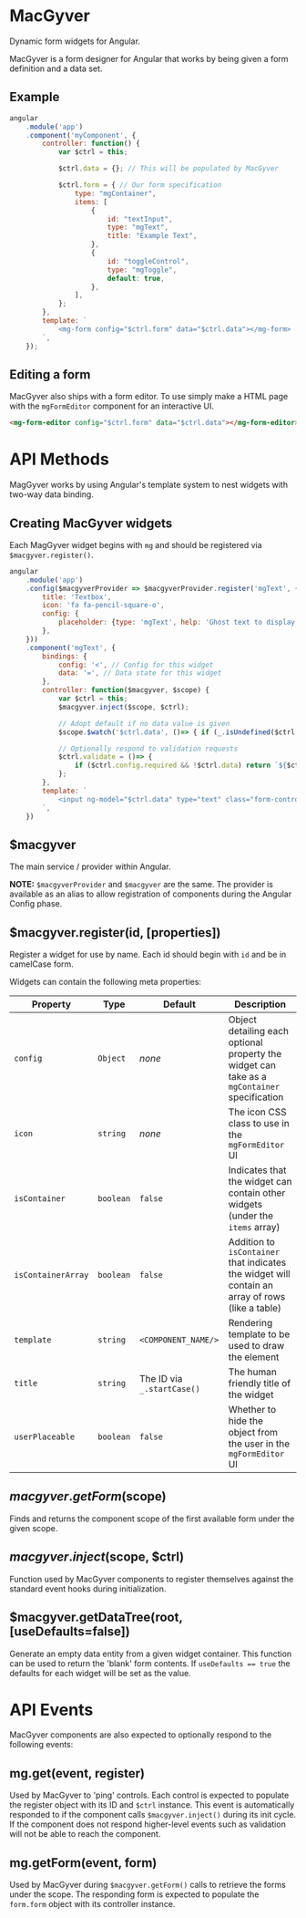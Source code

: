 MacGyver
========
Dynamic form widgets for Angular.

MacGyver is a form designer for Angular that works by being given a form definition and a data set.


Example
-------
```javascript
angular
	.module('app')
	.component('myComponent', {
		controller: function() {
			var $ctrl = this;

			$ctrl.data = {}; // This will be populated by MacGyver

			$ctrl.form = { // Our form specification
				type: "mgContainer",
				items: [
					{
						id: "textInput",
						type: "mgText",
						title: "Example Text",
					},
					{
						id: "toggleControl",
						type: "mgToggle",
						default: true,
					},
				],
			};
		},
		template: `
			<mg-form config="$ctrl.form" data="$ctrl.data"></mg-form>
		`,
	});
```

Editing a form
--------------
MacGyver also ships with a form editor. To use simply make a HTML page with the `mgFormEditor` component for an interactive UI.

```html
<mg-form-editor config="$ctrl.form" data="$ctrl.data"></mg-form-editor>
```



API Methods
===========
MagGyver works by using Angular's template system to nest widgets with two-way data binding.


Creating MacGyver widgets
-------------------------
Each MagGyver widget begins with `mg` and should be registered via `$macgyver.register()`.

```javascript
angular
	.module('app')
	.config($macgyverProvider => $macgyverProvider.register('mgText', {
		title: 'Textbox',
		icon: 'fa fa-pencil-square-o',
		config: {
			placeholder: {type: 'mgText', help: 'Ghost text to display when the textbox has no value'},
		},
	}))
	.component('mgText', {
		bindings: {
			config: '<', // Config for this widget
			data: '=', // Data state for this widget
		},
		controller: function($macgyver, $scope) {
			var $ctrl = this;
			$macgyver.inject($scope, $ctrl);

			// Adopt default if no data value is given
			$scope.$watch('$ctrl.data', ()=> { if (_.isUndefined($ctrl.data) && _.has($ctrl, 'config.default')) $ctrl.data = $ctrl.config.default });

			// Optionally respond to validation requests
			$ctrl.validate = ()=> {
				if ($ctrl.config.required && !$ctrl.data) return `${$ctrl.config.title} is required`;
			};
		},
		template: `
			<input ng-model="$ctrl.data" type="text" class="form-control" placeholder="{{$ctrl.config.placeholder}}"/>
		`,
	})
```


$macgyver
---------
The main service / provider within Angular.

**NOTE:** `$macgyverProvider` and `$macgyver` are the same. The provider is available as an alias to allow registration of components during the Angular Config phase.


$macgyver.register(id, [properties])
------------------------------------
Register a widget for use by name. Each id should begin with `id` and be in camelCase form.

Widgets can contain the following meta properties:

| Property           | Type      | Default                    | Description                                                                                      |
|--------------------|-----------|----------------------------|--------------------------------------------------------------------------------------------------|
| `config`           | `Object`  | *none*                     | Object detailing each optional property the widget can take as a `mgContainer` specification     |
| `icon`             | `string`  | *none*                     | The icon CSS class to use in the `mgFormEditor` UI                                               |
| `isContainer`      | `boolean` | `false`                    | Indicates that the widget can contain other widgets (under the `items` array)                    |
| `isContainerArray` | `boolean` | `false`                    | Addition to `isContainer` that indicates the widget will contain an array of rows (like a table) |
| `template`         | `string`  | `<COMPONENT_NAME/>`        | Rendering template to be used to draw the element                                                |
| `title`            | `string`  | The ID via `_.startCase()` | The human friendly title of the widget                                                           |
| `userPlaceable`    | `boolean` | `false`                    | Whether to hide the object from the user in the `mgFormEditor` UI                                |


$macgyver.getForm($scope)
-------------------------
Finds and returns the component scope of the first available form under the given scope.


$macgyver.inject($scope, $ctrl)
-------------------------------
Function used by MacGyver components to register themselves against the standard event hooks during initialization.


$macgyver.getDataTree(root, [useDefaults=false])
------------------------------------------------
Generate an empty data entity from a given widget container. This function can be used to return the 'blank' form contents. If `useDefaults == true` the defaults for each widget will be set as the value.


API Events
==========
MacGyver components are also expected to optionally respond to the following events:

mg.get(event, register)
-----------------------
Used by MacGyver to 'ping' controls. Each control is expected to populate the register object with its ID and `$ctrl` instance.
This event is automatically responded to if the component calls `$macgyver.inject()` during its init cycle. If the component does not respond higher-level events such as validation will not be able to reach the component.


mg.getForm(event, form)
-----------------------
Used by MacGyver during `$macgyver.getForm()` calls to retrieve the forms under the scope.
The responding form is expected to populate the `form.form` object with its controller instance.
